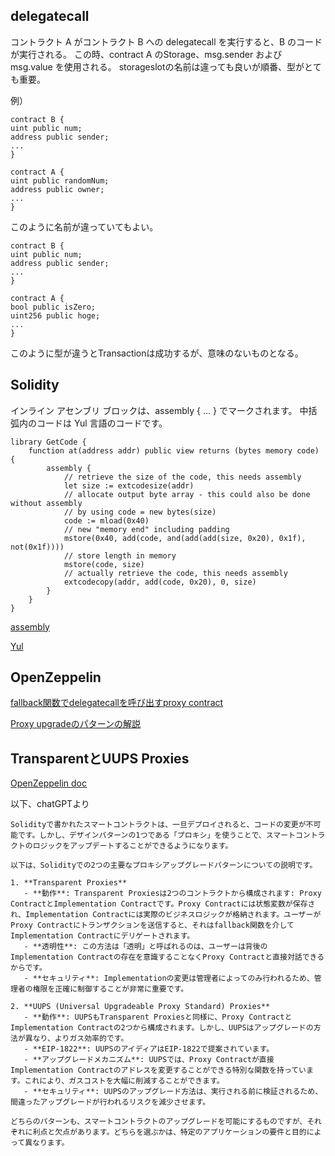 ## delegatecall
コントラクト A がコントラクト B への delegatecall を実行すると、B のコードが実行される。
この時、contract A のStorage、msg.sender および msg.value を使用される。 
storageslotの名前は違っても良いが順番、型がとても重要。

例）
```solidity
contract B {
uint public num;
address public sender;
...
}

contract A {
uint public randomNum;
address public owner;
...
}
```
このように名前が違っていてもよい。

```solidity
contract B {
uint public num;
address public sender;
...
}

contract A {
bool public isZero;
uint256 public hoge;
...
}
```
このように型が違うとTransactionは成功するが、意味のないものとなる。

## Solidity
インライン アセンブリ ブロックは、assembly { ... } でマークされます。
中括弧内のコードは Yul 言語のコードです。
```solidity
library GetCode {
    function at(address addr) public view returns (bytes memory code) {
        assembly {
            // retrieve the size of the code, this needs assembly
            let size := extcodesize(addr)
            // allocate output byte array - this could also be done without assembly
            // by using code = new bytes(size)
            code := mload(0x40)
            // new "memory end" including padding
            mstore(0x40, add(code, and(add(add(size, 0x20), 0x1f), not(0x1f))))
            // store length in memory
            mstore(code, size)
            // actually retrieve the code, this needs assembly
            extcodecopy(addr, add(code, 0x20), 0, size)
        }
    }
}
```
[assembly](https://docs.soliditylang.org/en/latest/assembly.html)

[Yul](https://docs.soliditylang.org/en/latest/yul.html#yul)


## OpenZeppelin
[fallback関数でdelegatecallを呼び出すproxy contract](https://github.com/OpenZeppelin/openzeppelin-contracts/blob/master/contracts/proxy/Proxy.sol)

[Proxy upgradeのパターンの解説](https://docs.openzeppelin.com/upgrades-plugins/1.x/proxies)

## TransparentとUUPS Proxies
[OpenZeppelin doc](https://docs.openzeppelin.com/contracts/4.x/api/proxy#transparent-vs-uups)

以下、chatGPTより
```
Solidityで書かれたスマートコントラクトは、一旦デプロイされると、コードの変更が不可能です。しかし、デザインパターンの1つである「プロキシ」を使うことで、スマートコントラクトのロジックをアップデートすることができるようになります。

以下は、Solidityでの2つの主要なプロキシアップグレードパターンについての説明です。

1. **Transparent Proxies**
   - **動作**: Transparent Proxiesは2つのコントラクトから構成されます: Proxy ContractとImplementation Contractです。Proxy Contractには状態変数が保存され、Implementation Contractには実際のビジネスロジックが格納されます。ユーザーがProxy Contractにトランザクションを送信すると、それはfallback関数を介してImplementation Contractにデリゲートされます。
   - **透明性**: この方法は「透明」と呼ばれるのは、ユーザーは背後のImplementation Contractの存在を意識することなくProxy Contractと直接対話できるからです。
   - **セキュリティ**: Implementationの変更は管理者によってのみ行われるため、管理者の権限を正確に制御することが非常に重要です。

2. **UUPS (Universal Upgradeable Proxy Standard) Proxies**
   - **動作**: UUPSもTransparent Proxiesと同様に、Proxy ContractとImplementation Contractの2つから構成されます。しかし、UUPSはアップグレードの方法が異なり、よりガス効率的です。
   - **EIP-1822**: UUPSのアイディアはEIP-1822で提案されています。
   - **アップグレードメカニズム**: UUPSでは、Proxy Contractが直接Implementation Contractのアドレスを変更することができる特別な関数を持っています。これにより、ガスコストを大幅に削減することができます。
   - **セキュリティ**: UUPSのアップグレード方法は、実行される前に検証されるため、間違ったアップグレードが行われるリスクを減少させます。

どちらのパターンも、スマートコントラクトのアップグレードを可能にするものですが、それぞれに利点と欠点があります。どちらを選ぶかは、特定のアプリケーションの要件と目的によって異なります。
```

